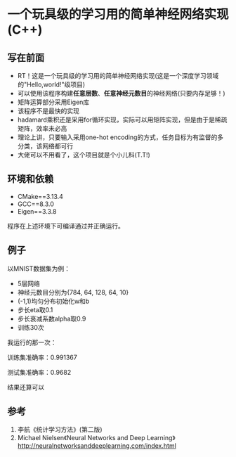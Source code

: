 # 一个玩具级的学习用的简单神经网络实现(C++)
## 写在前面
- RT！这是一个玩具级的学习用的简单神经网络实现(这是一个深度学习领域的"Hello,world!"级项目)
- 可以使用该程序构建**任意层数**、**任意神经元数目**的神经网络(只要内存足够！)
- 矩阵运算部分采用Eigen库
- 该程序不是最快的实现
- hadamard乘积还是采用for循环实现，实际可以用矩阵实现，但是由于是稀疏矩阵，效率未必高
- 理论上讲，只要输入采用one-hot encoding的方式，任务目标为有监督的多分类，该网络都可行
- 大佬可以不用看了，这个项目就是个小儿科(T.T!)
## 环境和依赖
- CMake==3.13.4
- GCC==8.3.0
- Eigen==3.3.8

程序在上述环境下可编译通过并正确运行。


## 例子
以MNIST数据集为例：
- 5层网络
- 神经元数目分别为{784, 64, 128, 64, 10}
- (-1,1)均匀分布初始化w和b
- 步长eta取0.1
- 步长衰减系数alpha取0.9
- 训练30次

我运行的那一次：

训练集准确率：0.991367

测试集准确率：0.9682

结果还算可以

## 参考
1. 李航《统计学习方法》(第二版)
2. Michael Nielsen《Neural Networks and Deep Learning》http://neuralnetworksanddeeplearning.com/index.html